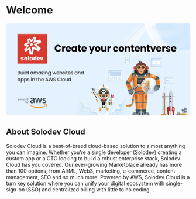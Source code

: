 # Welcome

![](../images/solo_welcome.png)

## About Solodev Cloud

Solodev Cloud is a best-of-breed cloud-based solution to almost anything you can imagine. Whether you’re a single developer (Solodev) creating a custom app or a CTO looking to build a robust enterprise stack, Solodev Cloud has you covered. Our ever-growing Marketplace already has more than 100 options, from AI/ML, Web3, marketing, e-commerce, content management, SEO and so much more. Powered by AWS, Solodev Cloud is a turn key solution where you can unify your digital ecosystem with single-sign-on (SSO) and centralized billing with little to no coding.